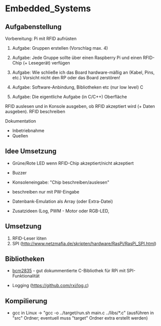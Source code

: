 # Embedded_Systems

## Aufgabenstellung

Vorbereitung:
    Pi mit RFID aufrüsten

1. Aufgabe: Gruppen erstellen (Vorschlag max. 4)

2. Aufgabe: Jede Gruppe sollte über einen Raspberry Pi und einen RFID-Chip (+ Lesegerät) verfügen

3. Aufgabe: Wie schließe ich das Board hardware-mäßig an (Kabel, Pins, etc.)
Vorsicht nicht den RP oder das Board zerstören!

4. Aufgabe: Software-Anbindung, Bibliotheken etc (nur low level)
C

5. Aufgabe: Die eigentliche Aufgabe (in C/C++)
Oberfläche

RFID auslesen und in Konsole ausgeben, ob RFID akzeptiert wird (+ Daten ausgeben). RFID beschreiben

Dokumentation
- Inbetriebnahme
- Quellen

## Idee Umsetzung

- Grüne/Rote LED wenn RFID-Chip akzeptiert/nicht akzeptiert
- Buzzer
- Konsoleneingabe: "Chip beschreiben/auslesen"
- beschreiben nur mit PW-Eingabe
- Datenbank-Emulation als Array (oder Extra-Datei)

- Zusatzideen (Log, PWM - Motor oder RGB-LED, 

## Umsetzung

1. RFID-Leser löten
2. SPI (http://www.netzmafia.de/skripten/hardware/RasPi/RasPi_SPI.html)

## Bibliotheken

- [bcm2835](https://www.airspayce.com/mikem/bcm2835/) - gut dokummentierte C-Bibliothek für RPi mit SPI-Funktionalität

- Logging (https://github.com/rxi/log.c)

## Kompilierung

- gcc in Linux -> "gcc -o ../target/run.sh main.c ../libs/*.c" (ausführen in "src" Ordner; eventuell muss "target" Ordner extra erstellt werden)
